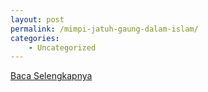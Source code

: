 ```yaml
---
layout: post
permalink: /mimpi-jatuh-gaung-dalam-islam/
categories:
    - Uncategorized
---
```


[Baca Selengkapnya](/06)